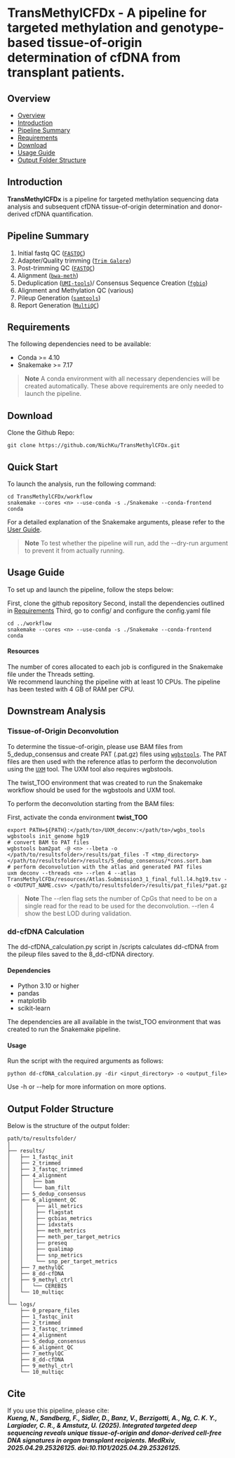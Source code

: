 # TransMethylCFDx - A pipeline for targeted methylation and genotype-based tissue-of-origin determination of cfDNA from transplant patients.

## Overview

* [Overview](#overview)
* [Introduction](#introduction)
* [Pipeline Summary](#pipeline-summary)
* [Requirements](#requirements)
* [Download](#download)
* [Usage Guide](#usage-guide)
* [Output Folder Structure](#output-folder-structure)

## Introduction

**TransMethylCFDx** is a pipeline for targeted methylation sequencing data analysis and subsequent cfDNA tissue-of-origin determination and donor-derived cfDNA quantification.

## Pipeline Summary

1. Initial fastq QC ([`FASTQC`](https://www.bioinformatics.babraham.ac.uk/projects/fastqc/))
2. Adapter/Quality trimming ([`Trim Galore`](https://github.com/FelixKrueger/TrimGalore))
3. Post-trimming QC ([`FASTQC`](https://www.bioinformatics.babraham.ac.uk/projects/fastqc/))
4. Alignment ([`bwa-meth`](https://github.com/brentp/bwa-meth))
5. Deduplication ([`UMI-tools`](https://umi-tools.readthedocs.io/en/latest/index.html))/ Consensus Sequence Creation ([`fgbio`](http://fulcrumgenomics.github.io/fgbio/))
6. Alignment and Methylation QC (various)
7. Pileup Generation ([`samtools`](https://www.htslib.org))
8. Report Generation ([`MultiQC`](https://multiqc.info))


## Requirements

The following dependencies need to be available:
- Conda >= 4.10
- Snakemake >= 7.17

> **Note**
> A conda environment with all necessary dependencies will be created automatically.
These above requirements are only needed to launch the pipeline.

## Download

Clone the Github Repo:

```
git clone https://github.com/NichKu/TransMethylCFDx.git
```

## Quick Start

To launch the analysis, run the following command:

```
cd TransMethylCFDx/workflow
snakemake --cores <n> --use-conda -s ./Snakemake --conda-frontend conda
```

For a detailed explanation of the Snakemake arguments, please refer to the [User Guide](https://snakemake.readthedocs.io/en/stable/#).

> **Note**
> To test whether the pipeline will run, add the --dry-run argument to prevent it from actually running.

## Usage Guide

To set up and launch the pipeline, follow the steps below:

First, clone the github repository
Second, install the dependencies outlined in [Requirements](#requirements)
Third, go to config/ and configure the config.yaml file
```
cd ../workflow
snakemake --cores <n> --use-conda -s ./Snakemake --conda-frontend conda 
```

#### Resources
The number of cores allocated to each job is configured in the Snakemake file under the Threads setting.\
We recommend launching the pipeline with at least 10 CPUs. The pipeline has been tested with 4 GB of RAM per CPU.

## Downstream Analysis
### Tissue-of-Origin Deconvolution
To determine the tissue-of-origin, please use BAM files from 5_dedup_consensus and create PAT (.pat.gz) files using [`wgbstools`](https://github.com/nloyfer/wgbs_tools). The PAT files are then used with the reference atlas to perform the deconvolution using the [`UXM`](https://github.com/nloyfer/UXM_deconv) tool. The UXM tool also requires wgbstools.

The twist_TOO environment that was created to run the Snakemake workflow should be used for the wgbstools and UXM tool.

To perform the deconvolution starting from the BAM files:

First, activate the conda environment **twist_TOO**
```
export PATH=${PATH}:</path/to>/UXM_deconv:</path/to>/wgbs_tools
wgbstools init_genome hg19
# convert BAM to PAT files
wgbstools bam2pat -@ <n> --lbeta -o </path/to/resultsfolder>/results/pat_files -T <tmp_directory> </path/to/resultsfolder>/results/5_dedup_consensus/*cons.sort.bam
# perform deconvolution with the atlas and generated PAT files
uxm deconv --threads <n> --rlen 4 --atlas TransMethylCFDx/resources/Atlas.Submission3_1_final_full.l4.hg19.tsv -o <OUTPUT_NAME.csv> </path/to/resultsfolder>/results/pat_files/*pat.gz
```

> **Note**
The --rlen flag sets the number of CpGs that need to be on a single read for the read to be used for the deconvolution. --rlen 4 show the best LOD during validation.

### dd-cfDNA Calculation
The dd-cfDNA_calculation.py script in /scripts calculates dd-cfDNA from the pileup files saved to the 8_dd-cfDNA directory.

#### Dependencies
- Python 3.10 or higher
- pandas
- matplotlib
- scikit-learn

The dependencies are all available in the twist_TOO environment that was created to run the Snakemake pipeline.

#### Usage
Run the script with the required arguments as follows:
```
python dd-cfDNA_calculation.py -dir <input_directory> -o <output_file>
```
Use -h or --help for more information on more options.

## Output Folder Structure

Below is the structure of the output folder:

``` 
path/to/resultsfolder/
│  
├── results/
│   ├── 1_fastqc_init
│   ├── 2_trimmed
│   ├── 3_fastqc_trimmed
│   ├── 4_alignment
│   │   ├── bam
│   │   └── bam_filt
│   ├── 5_dedup_consensus
│   ├── 6_alignment_QC
│   │    ├── all_metrics
│   │    ├── flagstat
│   │    ├── gcbias_metrics
│   │    ├── idxstats
│   │    ├── meth_metrics
│   │    ├── meth_per_target_metrics
│   │    ├── preseq
│   │    ├── qualimap
│   │    ├── snp_metrics
│   │    └── snp_per_target_metrics
│   ├── 7_methylQC
│   ├── 8_dd-cfDNA
│   ├── 9_methyl_ctrl
│   │   └── CEREBIS
│   └── 10_multiqc
│
└── logs/  
    ├── 0_prepare_files
    ├── 1_fastqc_init
    ├── 2_trimmed
    ├── 3_fastqc_trimmed
    ├── 4_alignment
    ├── 5_dedup_consensus
    ├── 6_aligment_QC
    ├── 7_methylQC
    ├── 8_dd-cfDNA
    ├── 9_methyl_ctrl
    └── 10_multiqc
```

## Cite
If you use this pipeline, please cite: \
***Kueng, N., Sandberg, F., Sidler, D., Banz, V., Berzigotti, A., Ng, C. K. Y., Largiader, C. R., & Amstutz, U. (2025). Integrated targeted deep sequencing reveals unique tissue-of-origin and donor-derived cell-free DNA signatures in organ transplant recipients. MedRxiv, 2025.04.29.25326125. doi:10.1101/2025.04.29.25326125.***

